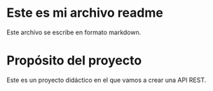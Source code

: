 # Este es mi archivo readme

Este archivo se escribe en formato markdown.

# Propósito del proyecto

Este es un proyecto didáctico en el que vamos a crear una API REST.
